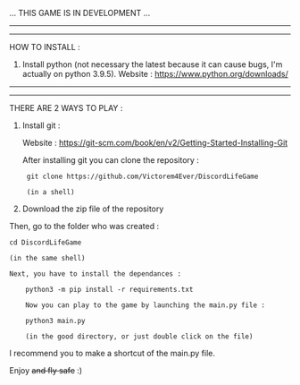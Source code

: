 ... THIS GAME IS IN DEVELOPMENT ...

-----------------------------------
-----------------------------------

HOW TO INSTALL :

1. Install python (not necessary the latest because it can cause bugs, I'm actually on python 3.9.5).
    Website : https://www.python.org/downloads/
    

-----------------------------------
-----------------------------------

THERE ARE 2 WAYS TO PLAY :


1. Install git :

    Website : https://git-scm.com/book/en/v2/Getting-Started-Installing-Git
    
    
    After installing git you can clone the repository :
    
        git clone https://github.com/Victorem4Ever/DiscordLifeGame
        
        (in a shell)


2. Download the zip file of the repository


Then, go to the folder who was created :

    cd DiscordLifeGame
    
    (in the same shell)
    
    Next, you have to install the dependances :
    
        python3 -m pip install -r requirements.txt
        
        Now you can play to the game by launching the main.py file :
        
        python3 main.py
        
        (in the good directory, or just double click on the file)
        
I recommend you to make a shortcut of the main.py file.

Enjoy ~~and fly safe~~ :)
